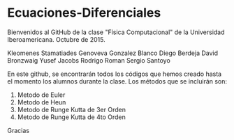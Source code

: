 # Ecuaciones-Diferenciales

Bienvenidos al GitHub de la clase "Física Computacional" de la Universidad Iberoamericana. Octubre de 2015.

Kleomenes Stamatiades
Genoveva Gonzalez Blanco
Diego Berdeja
David Bronzwaig
Yusef Jacobs
Rodrigo Roman
Sergio Santoyo

En este github, se encontrarán todos los códigos que hemos creado hasta el momento los alumnos durante la clase.
Los métodos que se incluirán son:

1. Metodo de Euler
2. Metodo de Heun
3. Metodo de Runge Kutta de 3er Orden
4. Metodo de Runge Kutta de 4to Orden

Gracias
